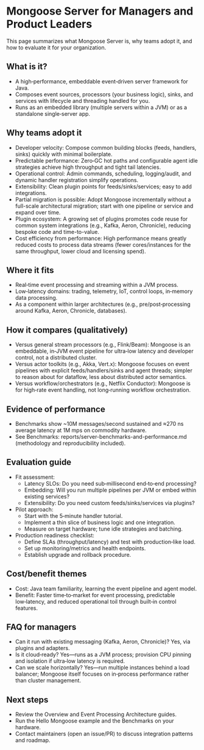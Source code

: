 # Mongoose Server for Managers and Product Leaders

This page summarizes what Mongoose Server is, why teams adopt it, and how to evaluate it for your organization.

## What is it?
- A high‑performance, embeddable event‑driven server framework for Java.
- Composes event sources, processors (your business logic), sinks, and services with lifecycle and threading handled for you.
- Runs as an embedded library (multiple servers within a JVM) or as a standalone single‑server app.

## Why teams adopt it
- Developer velocity: Compose common building blocks (feeds, handlers, sinks) quickly with minimal boilerplate.
- Predictable performance: Zero‑GC hot paths and configurable agent idle strategies achieve high throughput and tight tail latencies.
- Operational control: Admin commands, scheduling, logging/audit, and dynamic handler registration simplify operations.
- Extensibility: Clean plugin points for feeds/sinks/services; easy to add integrations.
- Partial migration is possible: Adopt Mongoose incrementally without a full-scale architectural migration; start with one pipeline or service and expand over time.
- Plugin ecosystem: A growing set of plugins promotes code reuse for common system integrations (e.g., Kafka, Aeron, Chronicle), reducing bespoke code and time-to-value.
- Cost efficiency from performance: High performance means greatly reduced costs to process data streams (fewer cores/instances for the same throughput, lower cloud and licensing spend).

## Where it fits
- Real‑time event processing and streaming within a JVM process.
- Low‑latency domains: trading, telemetry, IoT, control loops, in‑memory data processing.
- As a component within larger architectures (e.g., pre/post‑processing around Kafka, Aeron, Chronicle, databases).

## How it compares (qualitatively)
- Versus general stream processors (e.g., Flink/Beam): Mongoose is an embeddable, in‑JVM event pipeline for ultra‑low latency and developer control, not a distributed cluster.
- Versus actor toolkits (e.g., Akka, Vert.x): Mongoose focuses on event pipelines with explicit feeds/handlers/sinks and agent threads; simpler to reason about for dataflow, less about distributed actor semantics.
- Versus workflow/orchestrators (e.g., Netflix Conductor): Mongoose is for high‑rate event handling, not long‑running workflow orchestration.

## Evidence of performance
- Benchmarks show ~10M messages/second sustained and ≈270 ns average latency at 1M mps on commodity hardware.
- See Benchmarks: reports/server-benchmarks-and-performance.md (methodology and reproducibility included).

## Evaluation guide
- Fit assessment:
  - Latency SLOs: Do you need sub‑millisecond end‑to‑end processing?
  - Embedding: Will you run multiple pipelines per JVM or embed within existing services?
  - Extensibility: Do you need custom feeds/sinks/services via plugins?
- Pilot approach:
  - Start with the 5‑minute handler tutorial.
  - Implement a thin slice of business logic and one integration.
  - Measure on target hardware; tune idle strategies and batching.
- Production readiness checklist:
  - Define SLAs (throughput/latency) and test with production‑like load.
  - Set up monitoring/metrics and health endpoints.
  - Establish upgrade and rollback procedure.

## Cost/benefit themes
- Cost: Java team familiarity, learning the event pipeline and agent model.
- Benefit: Faster time‑to‑market for event processing, predictable low‑latency, and reduced operational toil through built‑in control features.

## FAQ for managers
- Can it run with existing messaging (Kafka, Aeron, Chronicle)? Yes, via plugins and adapters.
- Is it cloud‑ready? Yes—runs as a JVM process; provision CPU pinning and isolation if ultra‑low latency is required.
- Can we scale horizontally? Yes—run multiple instances behind a load balancer; Mongoose itself focuses on in‑process performance rather than cluster management.

## Next steps
- Review the Overview and Event Processing Architecture guides.
- Run the Hello Mongoose example and the Benchmarks on your hardware.
- Contact maintainers (open an issue/PR) to discuss integration patterns and roadmap.
